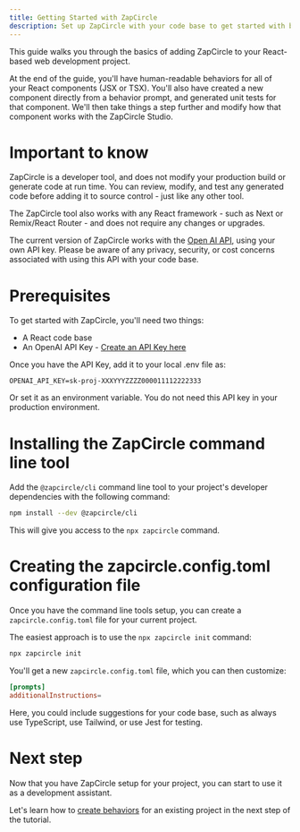 ```yaml
---
title: Getting Started with ZapCircle
description: Set up ZapCircle with your code base to get started with behavior-driven development
---
```


This guide walks you through the basics of adding ZapCircle to your React-based web development project.

At the end of the guide, you'll have human-readable behaviors for all of your React components (JSX or TSX). You'll also have created a new component directly from a behavior prompt, and generated unit tests for that component. We'll then take things a step further and modify how that component works with the ZapCircle Studio.

# Important to know

ZapCircle is a developer tool, and does not modify your production build or generate code at run time. You can review, modify, and test any generated code before adding it to source control - just like any other tool.

The ZapCircle tool also works with any React framework - such as Next or Remix/React Router - and does not require any changes or upgrades.

The current version of ZapCircle works with the [Open AI API](https://platform.openai.com/docs/overview), using your own API key. Please be aware of any privacy, security, or cost concerns associated with using this API with your code base.

# Prerequisites

To get started with ZapCircle, you'll need two things:
* A React code base
* An OpenAI API Key - [Create an API Key here](https://platform.openai.com/api-keys)

Once you have the API Key, add it to your local .env file as:

```
OPENAI_API_KEY=sk-proj-XXXYYYZZZZ000011112222333
```

Or set it as an environment variable. You do not need this API key in your production environment.

# Installing the ZapCircle command line tool

Add the `@zapcircle/cli` command line tool to your project's developer dependencies with the following command:

```bash
npm install --dev @zapcircle/cli
```

This will give you access to the `npx zapcircle` command.

# Creating the zapcircle.config.toml configuration file

Once you have the command line tools setup, you can create a `zapcircle.config.toml` file for your current project.

The easiest approach is to use the `npx zapcircle init` command:

```bash
npx zapcircle init
```

You'll get a new `zapcircle.config.toml` file, which you can then customize:

```toml
[prompts]
additionalInstructions=
```

Here, you could include suggestions for your code base, such as always use TypeScript, use Tailwind, or use Jest for testing.

# Next step

Now that you have ZapCircle setup for your project, you can start to use it as a development assistant.

Let's learn how to [create behaviors](/guides/create-behaviors) for an existing project in the next step of the tutorial.